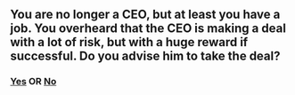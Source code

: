 ## You are no longer a CEO, but at least you have a job. You overheard that the CEO is making a deal with a lot of risk, but with a huge reward if successful. Do you advise him to take the deal?

### [Yes](manager.md) OR [No](banrupt.md)

